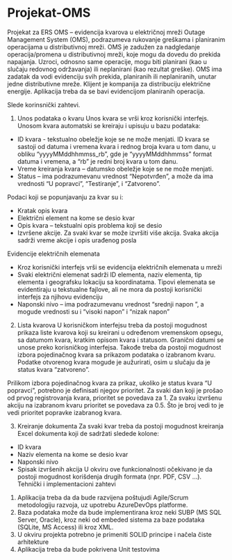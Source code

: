 # Projekat-OMS
Projekat za ERS
            OMS – evidencija kvarova u električnoj mreži
Outage Management System (OMS), podrazumeva rukovanje greškama i planiranim operacijama u
distributivnoj mreži. OMS je zadužen za nadgledanje operacija/promena u distributivnoj mreži, koje
mogu da dovedu do prekida napajanja. Uzroci, odnosno same operacije, mogu biti planirani (kao u
slučaju redovnog održavanja) ili neplanirani (kao rezultat greške). OMS ima zadatak da vodi
evidenciju svih prekida, planiranih ili neplaniranih, unutar jedne distributivne mreže.
Klijent je kompanija za distribuciju električne energije. Aplikacija treba da se bavi evidencijom
planiranih operacija.

Slede korinsnički zahtevi.
1. Unos podataka o kvaru
Unos kvara se vrši kroz korisnički interfejs. Unosom kvara automatski se kreiraju i upisuju u bazu
podataka:
- ID kvara - tekstualno obeležje koje se ne može menjati. ID kvara se sastoji od datuma i
vremena kvara i rednog broja kvara u tom danu, u obliku “yyyyMMddhhmmss_rb”, gde je
“yyyyMMddhhmmss” format datuma i vremena, a “rb” je redni broj kvara u tom danu.
- Vreme kreiranja kvara – datumsko obeležje koje se ne može menjati.
- Status – ima podrazumevanu vrednost “Nepotvrđen”, a može da ima vrednosti “U popravci”,
“Testiranje”, i “Zatvoreno”.

Podaci koji se popunjavanju za kvar su i:
- Kratak opis kvara
- Električni element na kome se desio kvar
- Opis kvara – tekstualni opis problema koji se desio
- Izvršene akcije. Za svaki kvar se može izvršiti više akcija. Svaka akcija sadrži vreme akcije i
opis urađenog posla

Evidencije električnih elemenata
- Kroz korisnički interfejs vrši se evidencija električnih elemenata u mreži
- Svaki električni elemenat sadrži ID elementa, naziv elementa, tip elementa i geografsku
lokaciju sa koordinatama. Tipovi elemenata se evidentiraju u tekstualne fajlove, ali ne mora
da postoji korisnički interfejs za njihovu evidenciju
- Naponski nivo – ima podrazumevanu vrednost “srednji napon ”, a mogude vrednosti su i
“visoki napon” i “nizak napon”

2. Lista kvarova
U korisničkom interfejsu treba da postoji mogudnost prikaza liste kvarova koji su kreirani u
određenom vremenskom opsegu, sa datumom kvara, kratkim opisom kvara i statusom.
Granični datumi se unose preko korisničkog interfejsa. Takođe treba da postoji mogudnost
izbora pojedinačnog kvara sa prikazom podataka o izabranom kvaru. Podatke otvorenog
kvara mogude je aužurirati, osim u slučaju da je status kvara “zatvoreno”.

Prilikom izbora pojedinačnog kvara za prikaz, ukoliko je status kvara “U popravci”, potrebno
je definisati njegov prioritet. Za svaki dan koji je prošao od prvog registrovanja kvara,
prioritet se povedava za 1. Za svaku izvršenu akciju na izabranom kvaru prioritet se povedava
za 0.5. Što je broj vedi to je vedi prioritet popravke izabranog kvara.

3. Kreiranje dokumenta
Za svaki kvar treba da postoji mogudnost kreiranja Excel dokumenta koji de sadržati sledede
kolone:
- ID kvara
- Naziv elementa na kome se desio kvar
- Naponski nivo
- Spisak izvršenih akcija
U okviru ove funkcionalnosti očekivano je da postoji mogudnost korišdenja drugih formata (npr.
PDF, CSV …).
Tehnički i implementacioni zahtevi
1. Aplikacija treba da da bude razvijena poštujudi Agile/Scrum metodologiju razvoja, uz
upotrebu AzureDevOps platforme.
2. Baza podataka može da bude implementirana kroz neki SUBP (MS SQL Server, Oracle), kroz
neki od embeded sistema za baze podataka (SQLite, MS Access) ili kroz XML.
3. U okviru projekta potrebno je primeniti SOLID principe i načela čiste arhitekture
4. Aplikacija treba da bude pokrivena Unit testovima
